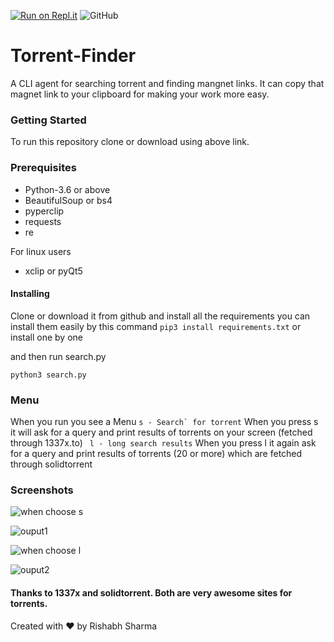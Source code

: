 [![Run on Repl.it](https://repl.it/badge/github/rishab05/Torrent-Finder)](https://repl.it/github/rishab05/Torrent-Finder) ![GitHub](https://img.shields.io/github/license/rishab05/Torrent-Finder?color=blue)
# Torrent-Finder
A CLI agent for searching torrent and finding mangnet links. It can copy that magnet link to your clipboard for making your work more easy.



### Getting Started
To run this repository clone or download using above link.

### Prerequisites
 * Python-3.6 or above
 * BeautifulSoup or bs4
 * pyperclip
 * requests
 * re
 
For linux users
 * xclip or pyQt5


#### Installing
Clone or download it from github and install all the requirements you can install them easily by this command
```pip3 install requirements.txt``` or install one by one 

and then run search.py
```
python3 search.py
```

### Menu
When you run you see a Menu
```s - Search` for torrent``` When you press s it will ask for a query and print results of torrents on your screen (fetched through 1337x.to)
``` l - long search results``` When you press l it again ask for a query and print results of torrents (20 or more) which are fetched through solidtorrent

### Screenshots

![](Screenshots/result1.png?raw=true "when choose s")


![](Screenshots/result1-1.png?raw=true "ouput1")


![](Screenshots/result2.png?raw=true "when choose l")


![](Screenshots/result2-1.png?raw=true "ouput2")


#### Thanks to 1337x and solidtorrent. Both are very awesome sites for torrents.


Created with :heart: by Rishabh Sharma
